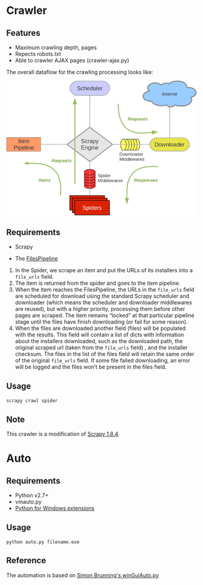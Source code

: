 Crawler
================

## Features
- Maximum crawling depth, pages
- Repects robots.txt
- Able to crawler AJAX pages (crawler-ajax.py)

The overall dataflow for the crawling processing looks like:

![Alt text](architecture-scrapy.png "Architecture")

## Requirements
- Scrapy

- The [FilesPipeline](https://raw.github.com/scrapy/scrapy/master/scrapy/contrib/pipeline/files.py)

1. In the Spider, we scrape an item and put the URLs of its installers into a `file_urls` field.
2. The item is returned from the spider and goes to the item pipeline.
3. When the item reaches the FilesPipeline, the URLs in the `file_urls` field are scheduled for download using the standard Scrapy scheduler and downloader (which means the scheduler and downloader middlewares are reused), but with a higher priority, processing them before other pages are scraped. The item remains “locked” at that particular pipeline stage until the files have finish downloading (or fail for some reason).
4. When the files are downloaded another field (files) will be populated with the results. This field will contain a list of dicts with information about the installers downloaded, such as the downloaded path, the original scraped url (taken from the `file_urls` field) , and the installer checksum. The files in the list of the files field will retain the same order of the original `file_urls` field. If some file failed downloading, an error will be logged and the files won’t be present in the files field.

## Usage

```
scrapy crawl spider
```

## Note

This crawler is a modification of [Scrapy 1.8.4](http://www.scrapy.org/).

Auto
================

## Requirements
- Python v2.7+
- vmauto.py
- [Python for Windows extensions](http://sourceforge.net/projects/pywin32/)

## Usage

```
python auto.py filename.exe
```

## Reference

The automation is based on [Simon Brunning's winGuiAuto.py](http://www.brunningonline.net/simon/blog/archives/winGuiAuto.py.html)
